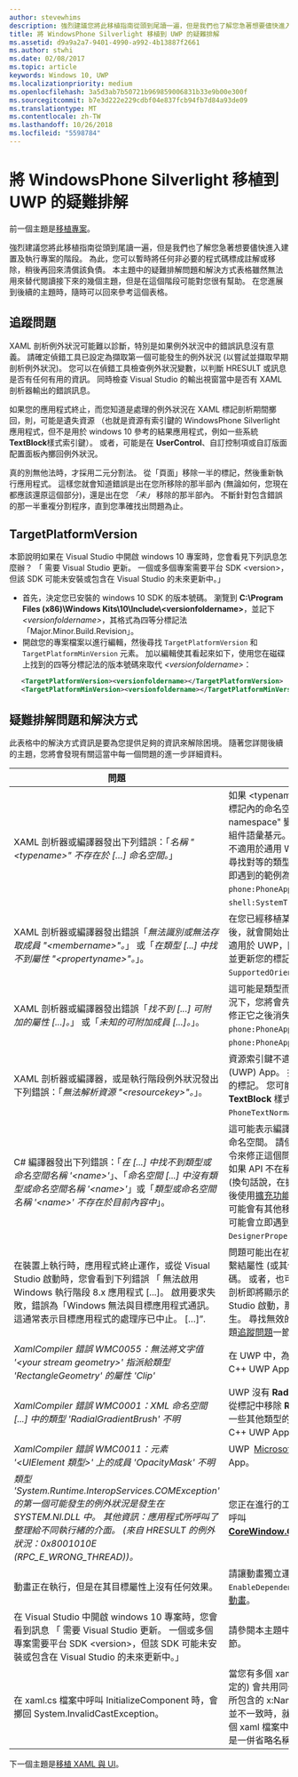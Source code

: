 ```yaml
---
author: stevewhims
description: 強烈建議您將此移植指南從頭到尾讀一遍，但是我們也了解您急著想要儘快進入建置及執行專案的階段。
title: 將 WindowsPhone Silverlight 移植到 UWP 的疑難排解
ms.assetid: d9a9a2a7-9401-4990-a992-4b13887f2661
ms.author: stwhi
ms.date: 02/08/2017
ms.topic: article
keywords: Windows 10, UWP
ms.localizationpriority: medium
ms.openlocfilehash: 3a5d3ab7b50721b969859006831b33e9b00e300f
ms.sourcegitcommit: b7e3d222e229cdbf04e837fcb94fb7d84a93de09
ms.translationtype: MT
ms.contentlocale: zh-TW
ms.lasthandoff: 10/26/2018
ms.locfileid: "5598784"
---
```

#  <a name="troubleshooting-porting-windowsphone-silverlight-to-uwp"></a>將 WindowsPhone Silverlight 移植到 UWP 的疑難排解


前一個主題是[移植專案](wpsl-to-uwp-porting-to-a-uwp-project.md)。

強烈建議您將此移植指南從頭到尾讀一遍，但是我們也了解您急著想要儘快進入建置及執行專案的階段。 為此，您可以暫時將任何非必要的程式碼標成註解或移除，稍後再回來清償該負債。 本主題中的疑難排解問題和解決方式表格雖然無法用來替代閱讀接下來的幾個主題，但是在這個階段可能對您很有幫助。 在您進展到後續的主題時，隨時可以回來參考這個表格。

## <a name="tracking-down-issues"></a>追蹤問題

XAML 剖析例外狀況可能難以診斷，特別是如果例外狀況中的錯誤訊息沒有意義。 請確定偵錯工具已設定為擷取第一個可能發生的例外狀況 (以嘗試並擷取早期剖析例外狀況)。 您可以在偵錯工具檢查例外狀況變數，以判斷 HRESULT 或訊息是否有任何有用的資訊。 同時檢查 Visual Studio 的輸出視窗當中是否有 XAML 剖析器輸出的錯誤訊息。

如果您的應用程式終止，而您知道是處理的例外狀況在 XAML 標記剖析期間擲回，則，可能是遺失資源 （也就是資源有索引鍵的 WindowsPhone Silverlight 應用程式，但不是用於 windows 10 參考的結果應用程式，例如一些系統**TextBlock**樣式索引鍵）。 或者，可能是在 **UserControl**、自訂控制項或自訂版面配置面板內擲回例外狀況。

真的別無他法時，才採用二元分割法。 從「頁面」移除一半的標記，然後重新執行應用程式。 這樣您就會知道錯誤是出在您所移除的那半部內 (無論如何，您現在都應該還原這個部分)，還是出在您 *「未」* 移除的那半部內。 不斷針對包含錯誤的那一半重複分割程序，直到您準確找出問題為止。

## <a name="targetplatformversion"></a>TargetPlatformVersion

本節說明如果在 Visual Studio 中開啟 windows 10 專案時，您會看見下列訊息怎麼辦？ 「 需要 Visual Studio 更新。 一個或多個專案需要平台 SDK &lt;version&gt;，但該 SDK 可能未安裝或包含在 Visual Studio 的未來更新中。」

-   首先，決定您已安裝的 windows 10 SDK 的版本號碼。 瀏覽到 **C:\\Program Files (x86)\\Windows Kits\\10\\Include\\&lt;versionfoldername&gt;**，並記下 *&lt;versionfoldername&gt;*，其格式為四等分標記法 「Major.Minor.Build.Revision」。
-   開啟您的專案檔案以進行編輯，然後尋找 `TargetPlatformVersion` 和 `TargetPlatformMinVersion` 元素。 加以編輯使其看起來如下，使用您在磁碟上找到的四等分標記法的版本號碼來取代 *&lt;versionfoldername&gt;*：

```xml
   <TargetPlatformVersion><versionfoldername></TargetPlatformVersion>
   <TargetPlatformMinVersion><versionfoldername></TargetPlatformMinVersion>
```

## <a name="troubleshooting-symptoms-and-remedies"></a>疑難排解問題和解決方式

此表格中的解決方式資訊是要為您提供足夠的資訊來解除困境。 隨著您詳閱後續的主題，您將會發現有關這當中每一個問題的進一步詳細資料。

| 問題 | 解決方式 |
|---------|--------|
| XAML 剖析器或編譯器發出下列錯誤：「_名稱 "&lt;typename&gt;" 不存在於 […] 命名空間。_」 | 如果 &lt;typename&gt; 是自訂類型，請在 XAML 標記內的命名空間前置詞宣告中，將 "clr-namespace" 變更為 "using"，然後移除任何組件語彙基元。 對於平台類型，這表示該類型不適用於通用 Windows 平台 (UWP)，因此請尋找對等的類型並更新您的標記。 您可能會立即遇到的範例為 `phone:PhoneApplicationPage` 與 `shell:SystemTray.IsVisible`。 | 
| XAML 剖析器或編譯器發出錯誤「_無法識別或無法存取成員 "&lt;membername&gt;"。_」 或「_在類型 [...] 中找不到屬性 "&lt;propertyname&gt;"。_」。 | 在您已經移植某些類型名稱 (例如根 **Page**) 之後，就會開始出現這些錯誤。 該成員或屬性不適用於 UWP，因此請尋找對等的成員或屬性並更新您的標記。 您可能會立即遇到的範例為 `SupportedOrientations` 與 `Orientation`。 |
| XAML 剖析器或編譯器發出錯誤「_找不到 [...] 可附加的屬性 [...]。_」 或「_未知的可附加成員 [...]。_」。 | 這可能是類型而非附加的屬性所造成，在此情況下，您將會先有類型錯誤，而此錯誤將在您修正它之後消失。 您可能會立即遇到的範例為 `phone:PhoneApplicationPage.Resources` 與 `phone:PhoneApplicationPage.DataContext`。 | 
|XAML 剖析器或編譯器，或是執行階段例外狀況發出下列錯誤：「_無法解析資源 "&lt;resourcekey&gt;"。_」。 | 資源索引鍵不適用於通用 Windows 平台 (UWP) App。 找到正確的對等資源並更新您的標記。 您可能會立即遇到的範例為系統 **TextBlock** 樣式索引鍵，例如 `PhoneTextNormalStyle`。 |
| C# 編譯器發出下列錯誤：「_在 [...] 中找不到類型或命名空間名稱 '&lt;name&gt;'_」、「_命名空間 [...] 中沒有類型或命名空間名稱 '&lt;name&gt;'_」或「_類型或命名空間名稱 '&lt;name&gt;' 不存在於目前內容中_」。 | 這可能表示編譯器還不知道類型的正確 UWP 命名空間。 請使用 Visual Studio 的 [**解析**] 命令來修正這個問題。 <br/>如果 API 不在稱為通用裝置系列的這組 API 中 (換句話說，在擴充功能 SDK 中實作 API)，然後使用[擴充功能 SDK](wpsl-to-uwp-porting-to-a-uwp-project.md)。<br/>可能會有其他移植比較沒那麼簡單的狀況。 您可能會立即遇到的範例為 `DesignerProperties` 與 `BitmapImage`。 | 
|在裝置上執行時，應用程式終止運作，或從 Visual Studio 啟動時，您會看到下列錯誤 「 無法啟用 Windows 執行階段 8.x 應用程式 [...]。 啟用要求失敗，錯誤為「Windows 無法與目標應用程式通訊。 這通常表示目標應用程式的處理序已中止。 […]”. | 問題可能出在初始化期間您自己「頁面」中或繫結屬性 (或其他類型) 中執行的命令式程式碼。 或者，也可能是在應用程式終止時，正在剖析即將顯示的 XAML 檔案 (如果是從 Visual Studio 啟動，那將會是啟動頁面) 的情況下發生。 尋找無效的資源索引鍵和 (或) 嘗試本主題[追蹤問題](#tracking-down-issues)一節中的一些指導方針。|
| _XamlCompiler 錯誤 WMC0055：無法將文字值 '&lt;your stream geometry&gt;' 指派給類型 'RectangleGeometry' 的屬性 'Clip'_ | 在 UWP 中，為 [Microsoft DirectX](https://msdn.microsoft.com/library/windows/desktop/ee663274) 和 XAML C++ UWP App 的類型。 |
| _XamlCompiler 錯誤 WMC0001：XML 命名空間 [...] 中的類型 'RadialGradientBrush' 不明_ | UWP 沒有 **RadialGradientBrush** 類型。 請從標記中移除 **RadialGradientBrush**，並使用一些其他類型的 [Microsoft DirectX](https://msdn.microsoft.com/library/windows/desktop/ee663274) 和 XAML C++ UWP App。 |
| _XamlCompiler 錯誤 WMC0011：元素 '&lt;UIElement 類型&gt;' 上的成員 'OpacityMask' 不明_ | UWP [Microsoft DirectX](https://msdn.microsoft.com/library/windows/desktop/ee663274) 和 XAML C++ UWP App。 |
| _類型 'System.Runtime.InteropServices.COMException' 的第一個可能發生的例外狀況是發生在 SYSTEM.NI.DLL 中。 其他資訊：應用程式所呼叫了整理給不同執行緒的介面。 (來自 HRESULT 的例外狀況：0x8001010E (RPC_E_WRONG_THREAD))。_ | 您正在進行的工作必須在 UI 執行緒上完成。 呼叫 [**CoreWindow.GetForCurrentThread**](https://msdn.microsoft.com/library/windows/apps/hh701589))。 |
| 動畫正在執行，但是在其目標屬性上沒有任何效果。 | 請讓動畫獨立運作，或在其上設定 `EnableDependentAnimation="True"`。 請參閱[動畫](wpsl-to-uwp-porting-xaml-and-ui.md)。 |
| 在 Visual Studio 中開啟 windows 10 專案時，您會看到訊息 「 需要 Visual Studio 更新。 一個或多個專案需要平台 SDK &lt;version&gt;，但該 SDK 可能未安裝或包含在 Visual Studio 的未來更新中。」 | 請參閱本主題中的 [TargetPlatformVersion](#targetplatformversion) 一節。 |
| 在 xaml.cs 檔案中呼叫 InitializeComponent 時，會擲回 System.InvalidCastException。 | 當您有多個 xaml 檔案 (至少有一個是 MRT 限定的) 會共用同一個 xaml.cs 檔案，而且元素所包含的 x:Name 屬性在這兩個 xaml 檔案間並不一致時，就會發生此情況。 請嘗試為這兩個 xaml 檔案中的相同元素新增相同名稱，或是一併省略名稱。 | 

下一個主題是[移植 XAML 與 UI](wpsl-to-uwp-porting-xaml-and-ui.md)。

